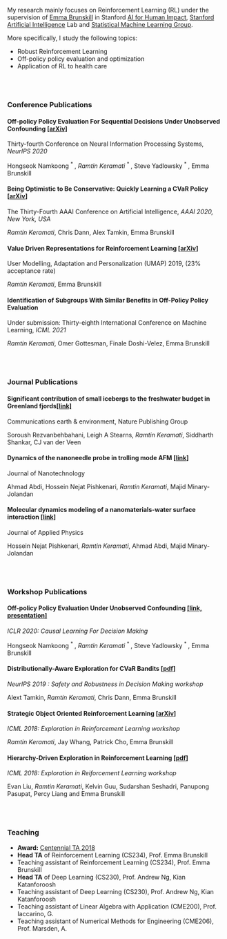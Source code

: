 
My research mainly focuses on Reinforcement Learning (RL) under the
supervision of [Emma Brunskill](https://cs.stanford.edu/people/ebrun/)
in Stanford [AI for Human Impact](https://twitter.com/aiforhi?lang=en),
[Stanford Artificial Intelligence](http://ai.stanford.edu) Lab and
[Statistical Machine Learning Group](http://statsml.stanford.edu/index.html).

More specifically, I study the following topics:
 
- Robust Reinforcement Learning
- Off-policy policy evaluation and optimization
- Application of RL to health care


<br/>
<br/>

### Conference Publications

#### Off-policy Policy Evaluation For Sequential Decisions Under Unobserved Confounding [[arXiv]](https://arxiv.org/pdf/2003.05623.pdf)
Thirty-fourth Conference on Neural Information Processing Systems, *NeurIPS 2020*

Hongseok Namkoong <sup> * </sup>, *Ramtin Keramati* <sup> * </sup>, Steve Yadlowsky <sup> * </sup>, Emma Brunskill

#### Being Optimistic to Be Conservative: Quickly Learning a CVaR Policy [[arXiv](https://arxiv.org/pdf/1911.01546.pdf)]
The Thirty-Fourth AAAI Conference on Artificial Intelligence, *AAAI 2020, New York, USA*

*Ramtin Keramati*, Chris Dann, Alex Tamkin, Emma Brunskill

#### Value Driven Representations for Reinforcement Learning [[arXiv](https://arxiv.org/pdf/2004.01223.pdf)]
User Modelling, Adaptation and Personalization (UMAP) 2019, (23% acceptance rate)

*Ramtin Keramati*, Emma Brunskill

#### Identification of Subgroups With Similar Benefits in Off-Policy Policy Evaluation
Under submission: Thirty-eighth International Conference on Machine Learning, *ICML 2021*

*Ramtin Keramati*, Omer Gottesman, Finale Doshi-Velez, Emma Brunskill

<br/>
<br/>

### Journal Publications

#### Significant contribution of small icebergs to the freshwater budget in Greenland fjords[[link]](https://www.nature.com/articles/s43247-020-00032-3)
Communications earth & environment, Nature Publishing Group

Soroush Rezvanbehbahani, Leigh A Stearns, *Ramtin Keramati*, Siddharth Shankar, CJ van der Veen

#### Dynamics of the nanoneedle probe in trolling mode AFM [[link](http://iopscience.iop.org/article/10.1088/0957-4484/26/20/205702/meta)]
Journal of Nanotechnology

Ahmad Abdi, Hossein Nejat Pishkenari, *Ramtin Keramati*, Majid Minary-Jolandan

#### Molecular dynamics modeling of a nanomaterials-water surface interaction [[link](https://aip.scitation.org/doi/abs/10.1063/1.4947189)]
Journal of Applied Physics

Hossein Nejat Pishkenari, *Ramtin Keramati*, Ahmad Abdi, Majid Minary-Jolandan

<br/>
<br/>

### Workshop Publications

#### Off-policy Policy Evaluation Under Unobserved Confounding [[link, presentation]](https://causalrlworkshop.github.io/program/cldm_7.html)
*ICLR 2020: Causal Learning For Decision Making*

Hongseok Namkoong <sup> * </sup>, *Ramtin Keramati* <sup> * </sup>, Steve Yadlowsky <sup> * </sup>, Emma Brunskill

#### Distributionally-Aware Exploration for CVaR Bandits [[pdf]](/assets/pdf/CVaR_Bandit.pdf)
*NeurIPS 2019 : Safety and Robustness in Decision Making workshop*

Alext Tamkin, *Ramtin Keramati*, Chris Dann, Emma Brunskill

#### Strategic Object Oriented Reinforcement Learning [[arXiv](https://arxiv.org/abs/1806.00175)]
*ICML 2018: Exploration in Reinforcement Learning workshop*

*Ramtin Keramati*, Jay Whang, Patrick Cho, Emma Brunskill

#### Hierarchy-Driven Exploration in Reinforcement Learning [[pdf](/assets/pdf/HRL_ERL.pdf)]
*ICML 2018: Exploration in Reiforcement Learning workshop*

Evan Liu, *Ramtin Keramati*, Kelvin Guu, Sudarshan Seshadri, Panupong Pasupat, Percy Liang and Emma Brunskill

<br/>
<br/>

### Teaching

- **Award:** [Centennial TA 2018](https://teachingcommons.stanford.edu/grants-awards/teaching-awards/centennial-teaching-assistant-awards)
- **Head TA** of Reinforcement Learning (CS234), Prof. Emma Brunskill
- Teaching assistant of Reinforcement Learning (CS234), Prof. Emma Brunskill
- **Head TA** of Deep Learning (CS230), Prof. Andrew Ng, Kian Katanforoosh
- Teaching assistant of Deep Learning (CS230), Prof. Andrew Ng, Kian Katanforoosh
- Teaching assistant of Linear Algebra with Application (CME200), Prof. Iaccarino, G.
- Teaching assistant of Numerical Methods for Engineering (CME206), Prof. Marsden, A.